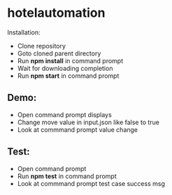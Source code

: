 # hotelautomation
Installation: <br>
 - Clone repository <br>
 - Goto cloned parent directory <br>
 - Run __npm install__ in command prompt <br>
 - Wait for downloading completion <br>
 - Run __npm start__ in command prompt <br>

## Demo:
 - Open command prompt displays <br>
 - Change move value in input.json like false to true <br>
 - Look at commmand prompt value change <br>

## Test:
 - Open command prompt <br>
 - Run __npm test__ in command prompt <br>
 - Look at commmand prompt test case success msg <br>

